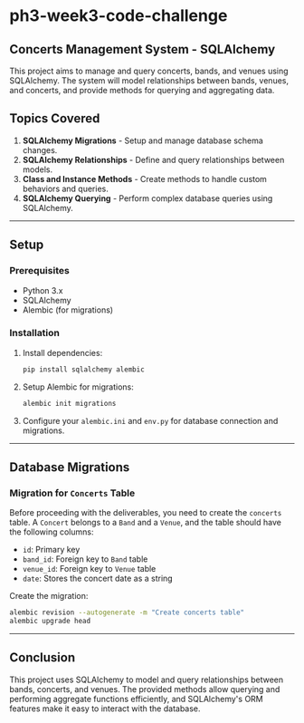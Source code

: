 # ph3-week3-code-challenge

## Concerts Management System - SQLAlchemy

This project aims to manage and query concerts, bands, and venues using SQLAlchemy. The system will model relationships between bands, venues, and concerts, and provide methods for querying and aggregating data.

## Topics Covered

1. **SQLAlchemy Migrations** - Setup and manage database schema changes.
2. **SQLAlchemy Relationships** - Define and query relationships between models.
3. **Class and Instance Methods** - Create methods to handle custom behaviors and queries.
4. **SQLAlchemy Querying** - Perform complex database queries using SQLAlchemy.

---

## Setup

### Prerequisites

- Python 3.x
- SQLAlchemy
- Alembic (for migrations)

### Installation

1. Install dependencies:
   ```bash
   pip install sqlalchemy alembic
   ```

2. Setup Alembic for migrations:
   ```bash
   alembic init migrations
   ```

3. Configure your `alembic.ini` and `env.py` for database connection and migrations.

---

## Database Migrations

### Migration for `Concerts` Table

Before proceeding with the deliverables, you need to create the `concerts` table. A `Concert` belongs to a `Band` and a `Venue`, and the table should have the following columns:

- `id`: Primary key
- `band_id`: Foreign key to `Band` table
- `venue_id`: Foreign key to `Venue` table
- `date`: Stores the concert date as a string

Create the migration:
```bash
alembic revision --autogenerate -m "Create concerts table"
alembic upgrade head
```

---


## Conclusion

This project uses SQLAlchemy to model and query relationships between bands, concerts, and venues. The provided methods allow querying and performing aggregate functions efficiently, and SQLAlchemy's ORM features make it easy to interact with the database.